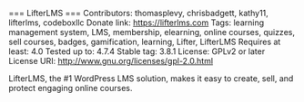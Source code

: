 === LifterLMS ===
Contributors: thomasplevy, chrisbadgett, kathy11, lifterlms, codeboxllc
Donate link: https://lifterlms.com
Tags: learning management system, LMS, membership, elearning, online courses, quizzes, sell courses, badges, gamification, learning, Lifter, LifterLMS
Requires at least: 4.0
Tested up to: 4.7.4
Stable tag: 3.8.1
License: GPLv2 or later
License URI: http://www.gnu.org/licenses/gpl-2.0.html

LifterLMS, the #1 WordPress LMS solution, makes it easy to create, sell, and protect engaging online courses.

